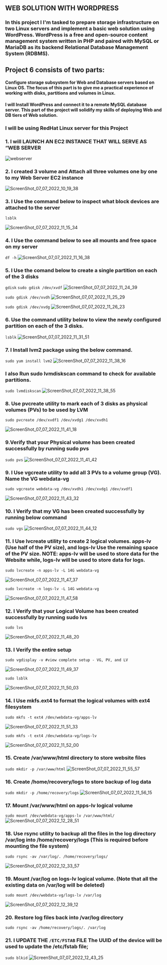 ## WEB SOLUTION WITH WORDPRESS
### In this project I I'm tasked to prepare storage infrastructure on two Linux servers and implement a basic web solution using WordPress. WordPress is a free and open-source content management system written in PHP and paired with MySQL or MariaDB as its backend Relational Database Management System (RDBMS).

## Project 6 consists of two parts:

#### Configure storage subsystem for Web and Database servers based on Linux OS. The focus of this part is to give me a practical experience of working with disks, partitions and volumes in Linux.

#### I will Install WordPress and connect it to a remote MySQL database server. This part of the project will solidify my skills of deploying Web and DB tiers of Web solution.

### I will be using RedHat Linux server for this Project

### 1. I will LAUNCH AN EC2 INSTANCE THAT WILL SERVE AS “WEB SERVER

![webserver](https://user-images.githubusercontent.com/19933457/179570407-6b1dc39d-10d7-4c72-a551-60890f53d20e.png)

### 2. I created 3 volume and Attach all three volumes one by one to my Web Server EC2 instance

![ScreenShot_07_07_2022_10_19_38](https://user-images.githubusercontent.com/19933457/179570896-00062b98-bf86-4325-b848-be1b312070e9.png)

### 3. I Use the command below to inspect what block devices are attached to the server
`lsblk`

![ScreenShot_07_07_2022_11_15_34](https://user-images.githubusercontent.com/19933457/179571236-6de04417-c19f-4ce8-a85b-05934dba289e.png)

### 4. I Use the command below to see all mounts and free space on my server
`df -h`
![ScreenShot_07_07_2022_11_16_38](https://user-images.githubusercontent.com/19933457/179571655-c95e0fd6-8a08-4dc0-9dac-085873d403bf.png)

### 5. I Use the comand below to create a single partition on each of the 3 disks
`gdisk`
`sudo gdisk /dev/xvdf`
![ScreenShot_07_07_2022_11_24_39](https://user-images.githubusercontent.com/19933457/179572840-fd748221-f9c1-4a61-8922-11b5705b6b9e.png)

`sudo gdisk /dev/xvdh`
![ScreenShot_07_07_2022_11_25_29](https://user-images.githubusercontent.com/19933457/179572849-8aef401a-b349-46a5-bc6b-d62b4a47e4a1.png)

`sudo gdisk /dev/xvdg`
![ScreenShot_07_07_2022_11_26_23](https://user-images.githubusercontent.com/19933457/179572852-3a5340ae-450f-40ed-8459-f800d1307c20.png)

### 6. Use the command utility below to view the newly configured partition on each of the 3 disks.
`lsblk`
![ScreenShot_07_07_2022_11_31_51](https://user-images.githubusercontent.com/19933457/179573516-45398f1b-135c-4afc-9b32-5e1e602be3af.png)

### 7. I Install lvm2 package using the below command. 
`sudo yum install lvm2`
![ScreenShot_07_07_2022_11_38_16](https://user-images.githubusercontent.com/19933457/179573955-22b13fdf-c2a9-4f5a-aceb-3a66407598cf.png)

### I also Run sudo lvmdiskscan command to check for available partitions.
`sudo lvmdiskscan`
![ScreenShot_07_07_2022_11_38_55](https://user-images.githubusercontent.com/19933457/179573976-bd4f06b0-c440-4ecc-a59f-ae0059d3a267.png)

### 8. Use pvcreate utility to mark each of 3 disks as physical volumes (PVs) to be used by LVM
`sudo pvcreate /dev/xvdf1 /dev/xvdg1 /dev/xvdh1`

![ScreenShot_07_07_2022_11_41_18](https://user-images.githubusercontent.com/19933457/179574377-1b37b9db-e426-4444-ab36-f5a63d5d5625.png)

### 9.Verify that your Physical volume has been created successfully by running sudo pvs
`sudo pvs`
![ScreenShot_07_07_2022_11_41_42](https://user-images.githubusercontent.com/19933457/179574967-ff0fd996-6884-4702-91bb-b115bbd05c7e.png)

### 9. I Use vgcreate utility to add all 3 PVs to a volume group (VG). Name the VG webdata-vg

`sudo vgcreate webdata-vg /dev/xvdh1 /dev/xvdg1 /dev/xvdf1`

![ScreenShot_07_07_2022_11_43_32](https://user-images.githubusercontent.com/19933457/179575156-033749e5-d8bb-4b67-b999-bdba75ce63bb.png)

### 10. I Verify that my VG has been created successfully by running below command
`sudo vgs`
![ScreenShot_07_07_2022_11_44_12](https://user-images.githubusercontent.com/19933457/179575480-b03be8d1-b3ca-49a1-83dc-cd36fd85ec9d.png)

### 11. I Use lvcreate utility to create 2 logical volumes. apps-lv (Use half of the PV size), and logs-lv Use the remaining space of the PV size. NOTE: apps-lv will be used to store data for the Website while, logs-lv will be used to store data for logs.

`sudo lvcreate -n apps-lv -L 14G webdata-vg`

![ScreenShot_07_07_2022_11_47_37](https://user-images.githubusercontent.com/19933457/179575934-8b1850b4-1f75-460b-a6a3-de27226ee1be.png)

`sudo lvcreate -n logs-lv -L 14G webdata-vg`

![ScreenShot_07_07_2022_11_47_58](https://user-images.githubusercontent.com/19933457/179575931-fc344a20-5008-4b85-b995-b0a4f327067f.png)

###  12. I Verify that your Logical Volume has been created successfully by running sudo lvs
`sudo lvs`

![ScreenShot_07_07_2022_11_48_20](https://user-images.githubusercontent.com/19933457/179576353-e380d74b-3a17-4f53-814b-a2ce1db4616b.png)

### 13. I Verify the entire setup
`sudo vgdisplay -v #view complete setup - VG, PV, and LV`

![ScreenShot_07_07_2022_11_49_37](https://user-images.githubusercontent.com/19933457/179576659-5bc7dafe-1f24-4397-a2eb-603fa1854fe6.png)

`sudo lsblk`

![ScreenShot_07_07_2022_11_50_03](https://user-images.githubusercontent.com/19933457/179576676-c1bff43e-2015-497f-af62-ea3b3a50776b.png)

### 14. I Use mkfs.ext4 to format the logical volumes with ext4 filesystem

`sudo mkfs -t ext4 /dev/webdata-vg/apps-lv`

![ScreenShot_07_07_2022_11_51_33](https://user-images.githubusercontent.com/19933457/179577067-7c2e42b8-9509-4ac2-9eac-19ce96c6df1c.png)

`sudo mkfs -t ext4 /dev/webdata-vg/logs-lv`

![ScreenShot_07_07_2022_11_52_00](https://user-images.githubusercontent.com/19933457/179577079-e3981a75-7086-4e93-b9e7-35f1c69edc75.png)

### 15. Create /var/www/html directory to store website files
`sudo mkdir -p /var/www/html`
![ScreenShot_07_07_2022_11_55_57](https://user-images.githubusercontent.com/19933457/179577582-b6afbb4a-b0ee-4787-97d9-e1e604250822.png)

### 16. Create /home/recovery/logs to store backup of log data
`sudo mkdir -p /home/recovery/logs`
![ScreenShot_07_07_2022_11_56_15](https://user-images.githubusercontent.com/19933457/179577593-ed224be5-d640-4a9a-9716-d516488bb1a5.png)

### 17. Mount /var/www/html on apps-lv logical volume
`sudo mount /dev/webdata-vg/apps-lv /var/www/html/`
![ScreenShot_07_07_2022_12_28_51](https://user-images.githubusercontent.com/19933457/179577879-a53f46c6-d7db-4505-bf94-407def9715a1.png)

### 18. Use rsync utility to backup all the files in the log directory /var/log into /home/recovery/logs (This is required before mounting the file system)
`sudo rsync -av /var/log/. /home/recovery/logs/`

![ScreenShot_07_07_2022_12_33_57](https://user-images.githubusercontent.com/19933457/179578721-2caa1dc4-a926-4656-a9c8-c811c0ba95ed.png)

### 19. Mount /var/log on logs-lv logical volume. (Note that all the existing data on /var/log will be deleted)
`sudo mount /dev/webdata-vg/logs-lv /var/log`

![ScreenShot_07_07_2022_12_39_12](https://user-images.githubusercontent.com/19933457/179578738-c90ab096-8c20-4f4d-b51a-93e2af394d77.png)

### 20. Restore log files back into /var/log directory

`sudo rsync -av /home/recovery/logs/. /var/log`

### 21. I UPDATE THE `/ETC/FSTAB` FILE The UUID of the device will be used to update the /etc/fstab file;
`sudo blkid`
![ScreenShot_07_07_2022_12_43_25](https://user-images.githubusercontent.com/19933457/179579102-530fedf6-6e55-4823-93a9-51806a4ebc01.png)































